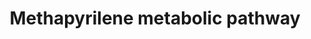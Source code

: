 ---
annotations:
- type: Pathway Ontology
  value: cellular detoxification pathway
- type: Pathway Ontology
  value: xenobiotic metabolic pathway
authors:
- Egonw
- Eweitz
description: ''
last-edited: 2021-05-16
organisms:
- Rattus norvegicus
redirect_from:
- /index.php/Pathway:WP2540
- /instance/WP2540
schema-jsonld:
- '@context': https://schema.org/
  '@id': https://wikipathways.github.io/pathways/WP2540.html
  '@type': Dataset
  creator:
    '@type': Organization
    name: WikiPathways
  description: ''
  keywords:
  - Hepatotoxicity
  - Periportal Liver
  - glutathion conjugate
  - CYPs
  - Necrosis
  - GSH
  - methapyrilene-S-oxide
  - demethylated methapyrilene
  - Methapyrilene
  - MP-Noxide
  license: CC0
  name: Methapyrilene metabolic pathway
seo: CreativeWork
title: Methapyrilene metabolic pathway
wpid: WP2540
---